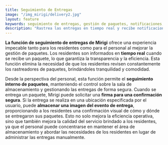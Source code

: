 ```yaml
---
title: Seguimiento de Entregas
image: "/img_mirigi/delivery2.jpg"
layout: feature
keywords: seguimiento de entregas, gestión de paquetes, notificaciones, actualizaciones en tiempo real, seguridad, comodidad
description: "Rastrea las entregas en tiempo real y recibe notificaciones con Mirigi."
---
```


**La función de seguimiento de entregas de Mirigi** ofrece una experiencia impecable tanto para los residentes como para el personal al mejorar la gestión de paquetes. Los residentes son informados en **tiempo real** cuando se recibe un paquete, lo que garantiza la transparencia y la eficiencia. Esta función elimina la necesidad de que los residentes revisen constantemente los rastreadores de paquetes, brindándoles tranquilidad y comodidad.

Desde la perspectiva del personal, esta función permite el **seguimiento interno de paquetes**, manteniendo el control sobre la sala de almacenamiento y gestionando las entregas de forma segura. Cuando se entrega un paquete, Mirigi puede solicitar una **firma para una confirmación segura**. Si la entrega se realiza en una ubicación especificada por el usuario, puede **almacenar una imagen del evento de entrega**, proporcionando a los residentes una confirmación visual de cómo y dónde se entregaron sus paquetes. Esto no solo mejora la eficiencia operativa, sino que también mejora la calidad del servicio brindado a los residentes, ya que el personal puede concentrarse en mantener el área de almacenamiento y abordar las necesidades de los residentes en lugar de administrar las entregas manualmente.
